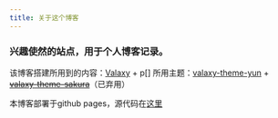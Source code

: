 ```yaml
---
title: 关于这个博客
---
```

### 兴趣使然的站点，用于个人博客记录。

该博客搭建所用到的内容：[Valaxy](https://github.com/YunYouJun/valaxy) + p[]
所用主题：[valaxy-theme-yun](https://github.com/YunYouJun/valaxy/blob/main/packages/valaxy-theme-yun/) + ~~[valaxy-theme-sakura](https://github.com/WRXinYue/valaxy-theme-sakura)~~（已弃用）	


本博客部署于github pages，源代码在[这里](https://github.com/ShigureYukina/ShigureYukina.github.io)

